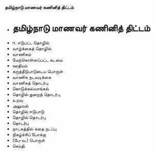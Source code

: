 **தமிழ்நாடு மாணவர் கணினித் திட்டம்**
- # தமிழ்நாடு மாணவர் கணினித் திட்டம்
- n. ஈடுபட்ட தொழில்
- வாழ்க்கைத் தொழில்
- வாணிகம்
- மேற்கொள்ளப்பட்ட கடமை
- ஊதியம்
- கருத்தீடுபாடுடைய பொருள்
- வாணிக நடவடிக்கை
- வாணிகத் தொடர்பு
- கொடுக்கல்வாங்கல்
- தொழில் துறைத் தொடர்பு
- உறவு
- அலுவல்
- தொழில் ஈடுபாடு
- தொழில் தொடர்பு
- தொடர்பு
- நாடகத்தில் கதை நடப்பு
- நிகழ்ச்சிப் போக்கு
- (பே-வ.) பொருள்
- செய்தி.

